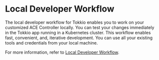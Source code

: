 # Local Developer Workflow

The local developer workflow for Tokkio enables you to work on your customized ACE Controller locally. You can test your changes immediately in the Tokkio app running in a Kubernetes cluster. This workflow enables fast, convenient, and, iterative development. You can use all your existing tools and credentials from your local machine.

For more information, refer to [Local Developer Workflow](https://docs.nvidia.com/ace/tokkio/5.0.0-beta/customization/customization-methods/local-developer-method.html).
